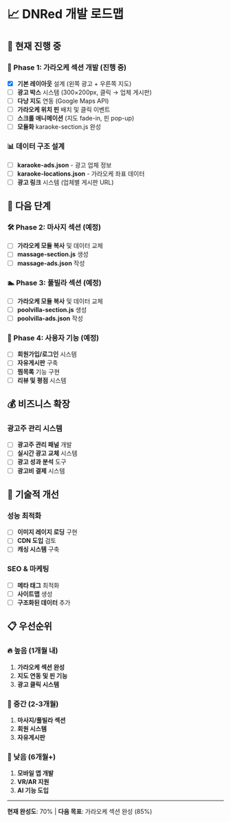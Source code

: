 # 📈 DNRed 개발 로드맵

## 🎯 현재 진행 중

### 🎤 Phase 1: 가라오케 섹션 개발 (진행 중)
- [x] **기본 레이아웃** 설계 (왼쪽 광고 + 우른쪽 지도)
- [ ] **광고 박스** 시스템 (300×200px, 클릭 → 업체 게시판)
- [ ] **다낭 지도** 연동 (Google Maps API)
- [ ] **가라오케 위치 핀** 배치 및 클릭 이벤트
- [ ] **스크롤 애니메이션** (지도 fade-in, 핀 pop-up)
- [ ] **모듈화** karaoke-section.js 완성

### 📊 데이터 구조 설계
- [ ] **karaoke-ads.json** - 광고 업체 정보
- [ ] **karaoke-locations.json** - 가라오케 좌표 데이터
- [ ] **광고 링크** 시스템 (업체별 게시판 URL)

## 🚀 다음 단계

### 🛠️ Phase 2: 마사지 섹션 (예정)
- [ ] **가라오케 모듈 복사** 및 데이터 교체
- [ ] **massage-section.js** 생성
- [ ] **massage-ads.json** 작성

### 🏊 Phase 3: 풀빌라 섹션 (예정)  
- [ ] **가라오케 모듈 복사** 및 데이터 교체
- [ ] **poolvilla-section.js** 생성
- [ ] **poolvilla-ads.json** 작성

### 👥 Phase 4: 사용자 기능 (예정)
- [ ] **회원가입/로그인** 시스템
- [ ] **자유게시판** 구축
- [ ] **찜목록** 기능 구현
- [ ] **리뷰 및 평점** 시스템

## 💰 비즈니스 확장

### 광고주 관리 시스템
- [ ] **광고주 관리 패널** 개발
- [ ] **실시간 광고 교체** 시스템  
- [ ] **광고 성과 분석** 도구
- [ ] **광고비 결제** 시스템

## 🔧 기술적 개선

### 성능 최적화
- [ ] **이미지 레이지 로딩** 구현
- [ ] **CDN 도입** 검토
- [ ] **캐싱 시스템** 구축

### SEO & 마케팅
- [ ] **메타 태그** 최적화
- [ ] **사이트맵** 생성
- [ ] **구조화된 데이터** 추가

## 📋 우선순위

### 🔥 높음 (1개월 내)
1. **가라오케 섹션 완성**
2. **지도 연동 및 핀 기능**
3. **광고 클릭 시스템**

### 🔸 중간 (2-3개월)  
1. **마사지/풀빌라 섹션**
2. **회원 시스템**
3. **자유게시판**

### 🔹 낮음 (6개월+)
1. **모바일 앱 개발**
2. **VR/AR 지원**
3. **AI 기능 도입**

---
**현재 완성도**: 70% | **다음 목표**: 가라오케 섹션 완성 (85%)
